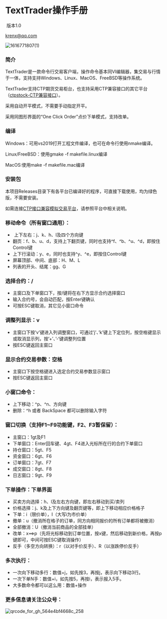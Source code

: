 # TextTrader操作手册

​       版本1.0

   krenx@qq.com

![1616771807(1)](https://user-images.githubusercontent.com/83346523/120349092-611bf200-c330-11eb-8bd1-326adc7f7900.png)

### 简介
TextTrader是一款命令行交易客户端，操作命令基本同VI编辑器，集交易与行情于一体，支持支持Windows、Linux、MacOS、FreeBSD等操作系统。

TextTrader支持CTP期货交易柜台，也支持采用CTP兼容接口的其它平台（[ctpstock-CTP兼容接口](https://github.com/krenx1983/ctpstock)）。

采用自动开平模式，不需要手动指定开平。

采用同图形界面的“One Click Order”点价下单模式，支持改单。

### 编译
Windows：可用vs2019打开工程文件编译，也可在命令行使用nmake编译。

Linux/FreeBSD：使用gmake -f makefile.linux编译

MacOS:使用make -f makefile.mac编译

### 安装包
本项目Releases目录下有各平台已编译好的程序，可直接下载使用，均为绿色版，不需要安装。

如需连接[CTP接口兼容模拟交易平台](https://github.com/krenx1983/tradenow)，请参照平台中相关说明。

### 移动命令（所有窗口通用）： 

- ​	上下左右：j、k、h、l及四个方向键
- 翻页：f、b、u、d，支持上下翻页键，同时也支持^f、^b、^u、^d，即按住Control键
- 上下行滚动：y、e，同时也支持^y、^e，即按住Control键
- 屏幕顶部、中间、底部：H、M、L
- 列表的开头、结尾：gg、G

### 选择合约：/

- 主窗口及下单窗口下，按/键将在右下方显示合约选择窗口
- 输入合约号，会自动匹配，按Enter键确认
- 可按ESC键取消，其它见小窗口命令

### 调整列显示：v

- 主窗口下按’v’键进入列调整窗口，可通过’j’、’k’键上下定位列，按空格键显示或取消显示列，按’+’、’-‘键调整列位置
- 按ESC键返回主窗口

### 显示合约交易参数：空格

- 主窗口下按空格键进入选定合约交易参数显示窗口
- 按ESC键返回主窗口

### 小窗口命令：

- 上下移动：^p、^n、方向键
- 删除：^h 或者 BackSpace 都可以删除输入字符

### 窗口切换（支持F1~F9功能键，F2、F3暂保留）：

- 主窗口：1gt及F1
- 下单窗口：Enter回车键、4gt、F4进入光标所在行的合约下单窗口
- 持仓窗口：5gt、F5
- 资金窗口：6gt、F6
- 订单窗口：7gt、F7
- 成交窗口：8gt、F8
- 日志窗口：9gt、F9

### 下单操作：下单界面

- 买卖方向选择：h、l及左右方向键，即左右移动到买/卖列
- 价格选择：j、k及上下方向键及翻页键等，即上下移动相应价格格子
- 下单：i（限价单），I（大写i为市价单）
- 撤单：u（撤消所在格子的订单，同方向相同报价的所有订单都将被撤消）
- 全部撤消：U（撤消当前商品的全部挂单）
- 改单：x==>p（先将光标移动到订单位置，按x键，然后移动到新价格，再按p键即可，中间可按ESC键取消操作）
- 反手（多空方向转换）：r（以对手价反手）、R（以涨跌停价反手）

### 多次执行：

- 一次向下移动多行：数值+j，如先按3，再按j，表示向下移动3行。
- 一次下单N手：数值+i，如先按5，再按i，表示报入5手。
- 大多数命令都可以这么用：数值+操作

### 更多信息请关注公众号：

![qrcode_for_gh_564e4bf4668c_258](https://user-images.githubusercontent.com/83346523/120348695-fbc80100-c32f-11eb-954f-6973d5f0ee11.jpg)
